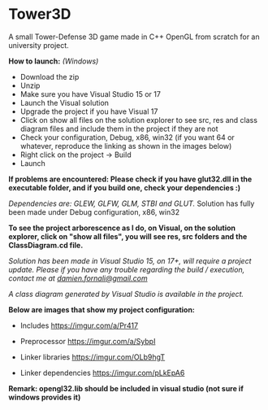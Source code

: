 # Tower3D
A small Tower-Defense 3D game made in C++ OpenGL from scratch for an university project.

**How to launch:**
*(Windows)*
- Download the zip
- Unzip
- Make sure you have Visual Studio 15 or 17
- Launch the Visual solution
- Upgrade the project if you have Visual 17
- Click on show all files on the solution explorer to see src, res and class diagram files and include them in the project if they are not
- Check your configuration, Debug, x86, win32 (if you want 64 or whatever, reproduce the linking as shown in the images below)
- Right click on the project -> Build
- Launch


**If problems are encountered:
Please check if you have glut32.dll in the executable folder, and if you build one, check your dependencies :)**

*Dependencies are: GLEW, GLFW, GLM, STBI and GLUT.*
Solution has fully been made under Debug configuration, x86, win32

**To see the project arborescence as I do, on Visual, on the solution explorer, click on "show all files", you will see res, src folders and the ClassDiagram.cd file.**

*Solution has been made in Visual Studio 15, on 17+, will require a project update.*
*Please if you have any trouble regarding the build / execution, contact me at damien.fornali@gmail.com*

*A class diagram generated by Visual Studio is available in the project.*


**Below are images that show my project configuration:**

- Includes
https://imgur.com/a/Pr417

- Preprocessor
https://imgur.com/a/SybpI

- Linker libraries
https://imgur.com/OLb9hgT

- Linker dependencies
https://imgur.com/pLkEpA6


**Remark: opengl32.lib should be included in visual studio (not sure if windows provides it)**
